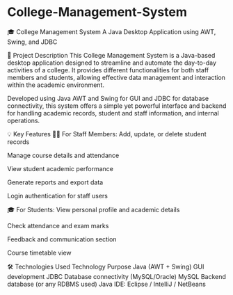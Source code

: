 # College-Management-System
🎓 College Management System
A Java Desktop Application using AWT, Swing, and JDBC

📌 Project Description
This College Management System is a Java-based desktop application designed to streamline and automate the day-to-day activities of a college. It provides different functionalities for both staff members and students, allowing effective data management and interaction within the academic environment.

Developed using Java AWT and Swing for GUI and JDBC for database connectivity, this system offers a simple yet powerful interface and backend for handling academic records, student and staff information, and internal operations.

💡 Key Features
🧑‍🏫 For Staff Members:
Add, update, or delete student records

Manage course details and attendance

View student academic performance

Generate reports and export data

Login authentication for staff users

🎓 For Students:
View personal profile and academic details

Check attendance and exam marks

Feedback and communication section

Course timetable view

🛠️ Technologies Used
Technology	Purpose
Java (AWT + Swing)	GUI development
JDBC	Database connectivity (MySQL/Oracle)
MySQL	Backend database (or any RDBMS used)
Java IDE:	Eclipse / IntelliJ / NetBeans
